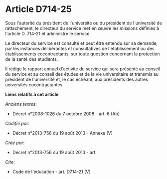 # Article D714-25

Sous l'autorité du président de l'université ou du président de l'université de rattachement, le directeur du service met en
œuvre les missions définies à l'article D. 714-21 et administre le service. 

Le directeur du service est consulté et peut être entendu sur sa demande, par les instances délibérantes et consultatives de
l'établissement ou des établissements cocontractants, sur toute question concernant la protection de la santé des étudiants. 

Il rédige le rapport annuel d'activité du service qui sera présenté au conseil du service et au conseil des études et de la
vie universitaire et transmis au président de l'université et, le cas échéant, aux présidents des autres universités
cocontractantes.

**Liens relatifs à cet article**

_Anciens textes_:

  - Décret n°2008-1026 du 7 octobre 2008 - art. 6 (Ab)

_Codifié par_:

  - Décret n°2013-756 du 19 août 2013 -  Annexe (V)

_Créé par_:

  - Décret n°2013-756 du 19 août 2013 - art.

_Cite_:

  - Code de l'éducation - art. D714-21 (V)
